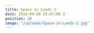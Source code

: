 ```yaml
---
title: Space in Leeds 2
date: 2016-09-28 23:07:00 Z
position: 20
image: "/uploads/Space-in-Leeds-2.jpg"
---
```


